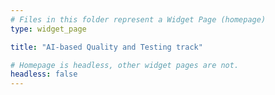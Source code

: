 ```yaml
---
# Files in this folder represent a Widget Page (homepage)
type: widget_page

title: "AI-based Quality and Testing track"

# Homepage is headless, other widget pages are not.
headless: false
---
```

